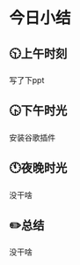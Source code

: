 # 今日小结

## :clock1030:上午时刻

写了下ppt




## :clock430:下午时光

安装谷歌插件

## :clock11:夜晚时光

没干啥

## :pencil2:总结

没干啥
